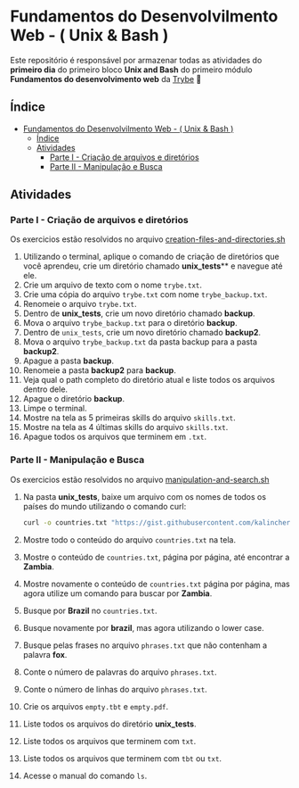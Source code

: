
# Fundamentos do Desenvolvilmento Web - ( Unix & Bash )

Este repositório é responsável por armazenar todas as atividades do **primeiro dia** do primeiro bloco **Unix and Bash** do primeiro módulo **Fundamentos do desenvolvimento web** da [Trybe](https://betrybe.com) 🚀

## Índice

- [Fundamentos do Desenvolvilmento Web - ( Unix & Bash )](#fundamentos-do-desenvolvilmento-web----unix--bash-)
  - [Índice](#índice)
  - [Atividades](#atividades)
    - [Parte I - Criação de arquivos e diretórios](#parte-i---criação-de-arquivos-e-diretórios)
    - [Parte II - Manipulação e Busca](#parte-ii---manipulação-e-busca)

## Atividades

### Parte I - Criação de arquivos e diretórios

Os exercicios estão resolvidos no arquivo [creation-files-and-directories.sh](./creation-files-and-directories.sh)

1. Utilizando o terminal, aplique o comando de criação de diretórios que você aprendeu, crie um diretório chamado **unix_tests**** e navegue até ele.
2. Crie um arquivo de texto com o nome `trybe.txt`.
3. Crie uma cópia do arquivo `trybe.txt` com nome `trybe_backup.txt`.
4. Renomeie o arquivo `trybe.txt`.
5. Dentro de **unix_tests**, crie um novo diretório chamado **backup**.
6. Mova o arquivo `trybe_backup.txt` para o diretório **backup**.
7. Dentro de `unix_tests`, crie um novo diretório chamado **backup2**.
8. Mova o arquivo `trybe_backup.txt` da pasta backup para a pasta **backup2**.
9. Apague a pasta **backup**.
10. Renomeie a pasta **backup2** para **backup**.
11. Veja qual o path completo do diretório atual e liste todos os arquivos dentro dele.
12. Apague o diretório **backup**.
13. Limpe o terminal.
14. Mostre na tela as 5 primeiras skills do arquivo `skills.txt`.
15. Mostre na tela as 4 últimas skills do arquivo `skills.txt`.
16. Apague todos os arquivos que terminem em `.txt`.

### Parte II - Manipulação e Busca

Os exercicios estão resolvidos no arquivo [manipulation-and-search.sh](https://github.com/silvainvic/Trybe2/blob/main/trybe-exercises/basis-of-development-web/unix-bash-and-shell/day-one/manipulation-and-search.sh)

1. Na pasta **unix_tests**, baixe um arquivo com os nomes de todos os países do mundo utilizando o comando curl:

   ```sh
   curl -o countries.txt "https://gist.githubusercontent.com/kalinchernev/486393efcca01623b18d/raw/daa24c9fea66afb7d68f8d69f0c4b8eeb9406e83/countries"
   ```

2. Mostre todo o conteúdo do arquivo `countries.txt` na tela.
3. Mostre o conteúdo de `countries.txt`, página por página, até encontrar a **Zambia**.
4. Mostre novamente o conteúdo de `countries.txt` página por página, mas agora utilize um comando para buscar por **Zambia**.
5. Busque por **Brazil** no `countries.txt`.
6. Busque novamente por **brazil**, mas agora utilizando o lower case.
7. Busque pelas frases no arquivo `phrases.txt` que não contenham a palavra **fox**.
8. Conte o número de palavras do arquivo `phrases.txt`.
9. Conte o número de linhas do arquivo `phrases.txt`.
10. Crie os arquivos `empty.tbt` e `empty.pdf`.
11. Liste todos os arquivos do diretório **unix_tests**.
12. Liste todos os arquivos que terminem com `txt`.
13. Liste todos os arquivos que terminem com `tbt` ou `txt`.
14. Acesse o manual do comando `ls`.
